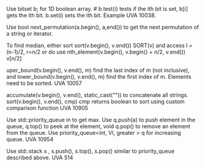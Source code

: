 Use bitset<n> b; for 1D boolean array. # b.test(i) tests if the ith bit is set, b[i] gets the ith bit. b.set(i) sets the ith bit. Example UVA 10038.

Use bool next_permutation(a.begin(), a,end()) to get the next permutation of a string or iterator.

To find median, either sort sort(v.begin(), v.end()) SORT(v) and access l = (n-1)/2, r=n/2 or do use nth_element(v.begin(), v.begin() + n/2, v.end()) v[n/2]

uper_bound(v.begin(), v.end(), m) find the last index of m (not inclusive), and lower_bound(v.begin(), v.end(), m) find the first index of m. Elements need to be sorted. UVA 10057

accumulate(v.begin(), v.end(), static_cast<string>("")) to concatenate all strings. sort(v.begin(), v.end(), cmp) cmp returns boolean to sort using custom comparison function UVA 10905

Use std::priority_queue in <queue> to get max. Use q.push(a) to push element in the queue, q.top() to peek at the element, void q.pop() to remove an element from the queue. Use priority_queue<int, VI, greater<int> > q for increasing queue. UVA 10954

Use std::stack<int> s , s.push(), s.top(), s.pop() similar to priority_queue described above. UVA 514
